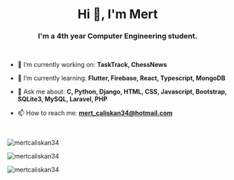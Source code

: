 <h1 align="center"> Hi 👋, I'm Mert </h1>
<h3 align="center"> I'm a 4th year Computer Engineering student. </h3>
<br>

- 🔭 I’m currently working on: **TaskTrack, ChessNews**

- 🌱 I’m currently learning: **Flutter, Firebase, React, Typescript, MongoDB**

- 💬 Ask me about: **C, Python, Django, HTML, CSS, Javascript, Bootstrap, SQLite3, MySQL, Laravel, PHP**

- 📫 How to reach me: **mert_caliskan34@hotmail.com**

<br>
<p>
  <img src="https://github-readme-stats.vercel.app/api/top-langs/?username=mertcaliskan34&theme=algolia&hide_border=false&include_all_commits=true&count_private=true&layout=compact" alt="mertcaliskan34">
</p>

<p>
  <img src="https://github-readme-stats.vercel.app/api?username=mertcaliskan34&theme=algolia&hide_border=false&include_all_commits=true&count_private=true" alt="mertcaliskan34">
</p>

<p>
  <img src="https://github-readme-streak-stats.herokuapp.com/?user=mertcaliskan34&theme=algolia&hide_border=false" alt="mertcaliskan34">
</p>
